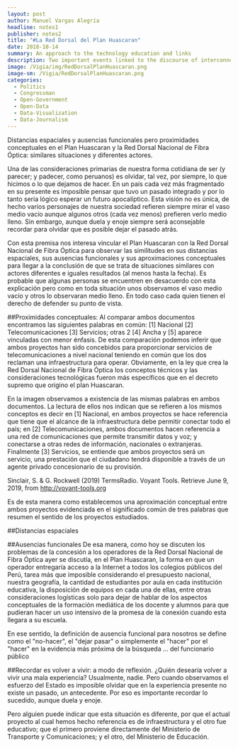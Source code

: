 ```yaml
---
layout: post
author: Manuel Vargas Alegría
headline: notes1
publisher: notes2
title: "#La Red Dorsal del Plan Huascaran"
date: 2018-10-14
summary: An approach to the technology education and links
description: Two important events linked to the discourse of interconnecting the whole country appeared in the last decades.
image: /Vigia/img/RedDorsalPlanHuascaran.png
image-sm: /Vigia/RedDorsalPlanHuascaran.png
categories:
  - Politics  
  - Congressman
  - Open-Government
  - Open-Data
  - Data-Visualization
  - Data-Journalism
---
```


Distancias espaciales y ausencias funcionales pero proximidades conceptuales en el Plan Huascaran y la Red Dorsal Nacional de Fibra Óptica: similares situaciones y diferentes actores.  

Una de las consideraciones primarias de nuestra forma cotidiana de ser (y parecer; y padecer, como peruanos) es olvidar, tal vez, por siempre, lo que hicimos o lo que dejamos de hacer. En un país cada vez más fragmentado en su presente es imposible pensar que tuvo un pasado integrado y por lo tanto seria lógico esperar un futuro apocalíptico. Esta visión no es única, de hecho varios personajes de nuestra sociedad refieren siempre mirar el vaso medio vacío aunque algunos otros (cada vez menos) prefieren verlo medio lleno. Sin embargo, aunque duela y enoje siempre será aconsejable recordar para olvidar que es posible dejar el pasado atrás. 

Con esta premisa nos interesa vincular el Plan Huascaran con la Red Dorsal Nacional de Fibra Óptica para observar las similitudes en sus distancias espaciales, sus ausencias funcionales y sus aproximaciones conceptuales para llegar a la conclusión de que se trata de situaciones similares con actores diferentes e iguales resultados (al menos hasta la fecha). Es probable que algunas personas se encuentren en desacuerdo con esta explicación pero como en toda situación unos observamos el vaso medio vacío y otros lo observaran medio lleno. En todo caso cada quien tienen el derecho de defender su punto de vista. 

##Proximidades conceptuales: 
Al comparar ambos documentos encontramos las siguientes palabras en común: [1] Nacional [2] Telecomunicaciones [3] Servicios; otras 2 [4] Ancha y [5] aparece vinculadas con menor énfasis. De esta comparación podemos inferir que ambos proyectos han sido concebidos para proporcionar servicios de telecomunicaciones a nivel nacional teniendo en común que los dos reclaman una infraestructura para operar. Obviamente, en la ley que crea la Red Dorsal Nacional de Fibra Óptica los conceptos técnicos y las consideraciones tecnológicas fueron más específicos que en el decreto supremo que origino el plan Huascaran. 

En la imagen observamos a existencia de las mismas palabras en ambos documentos. La lectura de ellos nos indican que se refieren a los mismos conceptos es decir en [1] Nacional, en ambos proyectos se hace referencia que tiene que el alcance de la infraestructura debe permitir conectar todo el país; en [2] Telecomunicaciones, ambos documentos hacen referencia a una red de comunicaciones que permite transmitir datos y voz; y conectarse a otras redes de información, nacionales o extranjeras. Finalmente [3] Servicios, se entiende que ambos proyectos será un servicio, una prestación que el ciudadano tendrá disponible a través de un agente privado concesionario de su provisión. 

Sinclair, S. & G. Rockwell (2019) TermsRadio. Voyant Tools. Retrieve June 9, 2019, from http://voyant-tools.org




Es de esta manera como establecemos una aproximación conceptual entre ambos proyectos evidenciada en el significado común de tres palabras que resumen el sentido de los proyectos estudiados. 

##Distancias espaciales






##Ausencias funcionales 
De esa manera, como hoy se discuten los problemas de la concesión a los operadores de la Red Dorsal Nacional de Fibra Óptica ayer se discutía, en el Plan Huascaran, la forma en que un operador entregaría acceso a la Internet a todos los colegios públicos del Perú, tarea más que imposible considerando el presupuesto nacional, nuestra geografía, la cantidad de estudiantes por aula en cada institución educativa, la disposición de equipos en cada una de ellas, entre otras consideraciones logísticas solo para dejar de hablar de los aspectos conceptuales de la formación mediática de los docente y alumnos para que pudieran hacer un uso intensivo de la promesa de la conexión cuando esta llegara a su escuela. 

En ese sentido, la definición de ausencia funcional para nosotros se define como el "no-hacer", el "dejar pasar" o simplemente el "hacer" por el "hacer" en la evidencia más próxima de la búsqueda ... del funcionario público 


##Recordar es volver a vivir: a modo de reflexión. 
¿Quién desearía volver a vivir una mala experiencia? Usualmente, nadie. Pero cuando observamos el esfuerzo del Estado es imposible olvidar que en la experiencia presente no existe un pasado, un antecedente. Por eso es importante recordar lo sucedido, aunque duela y enoje. 

Pero alguien puede indicar que esta situación es diferente, por que el actual proyecto al cual hemos hecho referencia es de infraestructura y el otro fue educativo; que el primero proviene directamente del Ministerio de Transporte y Comunicaciones; y el otro, del Ministerio de Educación. 
